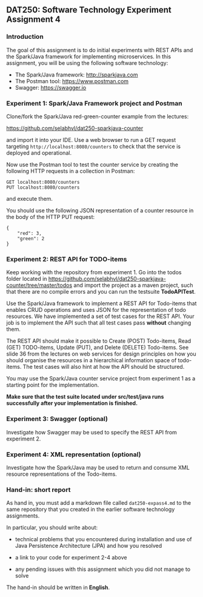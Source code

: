 ## DAT250: Software Technology Experiment Assignment 4

### Introduction

The goal of this assignment is to do initial experiments with REST APIs and the Spark/Java framework for implementing microservices. In this assignment, you will be using the following software technology:

- The Spark/Java framework: http://sparkjava.com
- The Postman tool: https://www.postman.com
- Swagger: https://swagger.io

### Experiment 1: Spark/Java Framework project and Postman

Clone/fork the Spark/Java red-green-counter example from the lectures:

https://github.com/selabhvl/dat250-sparkjava-counter

and import it into your IDE. Use a web browser to run a GET request targeting `http://localhost:8080/counters` to check that the service is deployed and operational.

Now use the Postman tool to test the counter service by creating the following HTTP requests in a collection in Postman:

```
GET localhost:8080/counters
PUT localhost:8080/counters
```

and execute them.

You should use the following JSON representation of a counter resource in the body of the HTTP PUT request:

```
{
    "red": 3,
    "green": 2
}
```

### Experiment 2: REST API for TODO-items

Keep working with the repository from experiment 1.
Go into the todos folder located in https://github.com/selabhvl/dat250-sparkjava-counter/tree/master/todos and import the project as a maven project, such that there are no compile errors and you can run the testsuite **TodoAPITest**.

Use the Spark/Java framework to implement a REST API for Todo-items that enables CRUD operations and uses JSON for the representation of todo resources.
We have implemented a set of test cases for the REST API. Your job is to implement the API such that all test cases pass **without** changing them.

The REST API should make it possible to Create (POST) Todo-items, Read (GET) TODO-items, Update (PUT), and Delete (DELETE) Todo-items. See slide 36 from the lectures on web services for design principles on how you should organise the resources in a hierarchical information space of todo-items. The test cases will also hint at how the API should be structured.

You may use the Spark/Java counter service project from experiment 1 as a starting point for the implementation.

**Make sure that the test suite located under src/test/java runs successfully after your implementation is finished.**

### Experiment 3: Swagger (optional)

Investigate how Swagger may be used to specify the REST API from experiment 2.

### Experiment 4: XML representation (optional)

Investigate how the Spark/Java may be used to return and consume XML resource representations of the Todo-items.

### Hand-in: short report

As hand in, you must add a markdown file called `dat250-expass4.md` to the same repository that you created in the earlier software technology assignments.

In particular, you should write about:

- technical problems that you encountered during installation and use of Java Persistence Architecture (JPA) and how you resolved

- a link to your code for experiment 2-4 above

- any pending issues with this assignment which you did not manage to solve

The hand-in should be written in **English**.
